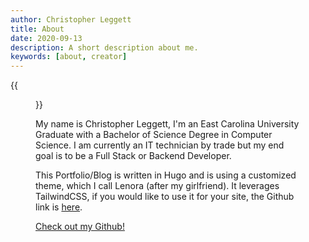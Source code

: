 ```yaml
---
author: Christopher Leggett
title: About
date: 2020-09-13
description: A short description about me.
keywords: [about, creator]
---
```


{{<figure alt="Me and Nora" src="https://res.cloudinary.com/dxg6jfbwk/image/upload/v1600051705/806628691_15602_nvmv4b.jpg" class="2-9/12">}}

My name is Christopher Leggett, I'm an East Carolina University Graduate with a Bachelor of Science Degree in Computer Science. I am currently an IT technician by trade but my end goal is to be a Full Stack or Backend Developer.  

This Portfolio/Blog is written in Hugo and is using a customized theme, which I call Lenora (after my girlfriend). It leverages TailwindCSS, if you would like to use it for your site, the Github link is [here](https://github.com/leggettc18/lenora/).  

[Check out my Github!](https://github.com/leggettc18/)
